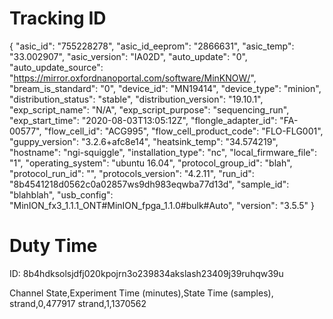 Tracking ID
===========

{
    "asic_id": "755228278",
    "asic_id_eeprom": "2866631",
    "asic_temp": "33.002907",
    "asic_version": "IA02D",
    "auto_update": "0",
    "auto_update_source": "https://mirror.oxfordnanoportal.com/software/MinKNOW/",
    "bream_is_standard": "0",
    "device_id": "MN19414",
    "device_type": "minion",
    "distribution_status": "stable",
    "distribution_version": "19.10.1",
    "exp_script_name": "N/A",
    "exp_script_purpose": "sequencing_run",
    "exp_start_time": "2020-08-03T13:05:12Z",
    "flongle_adapter_id": "FA-00577",
    "flow_cell_id": "ACG995",
    "flow_cell_product_code": "FLO-FLG001",
    "guppy_version": "3.2.6+afc8e14",
    "heatsink_temp": "34.574219",
    "hostname": "ngi-squiggle",
    "installation_type": "nc",
    "local_firmware_file": "1",
    "operating_system": "ubuntu 16.04",
    "protocol_group_id": "blah",
    "protocol_run_id": "",
    "protocols_version": "4.2.11",
    "run_id": "8b4541218d0562c0a02857ws9dh983eqwba77d13d",
    "sample_id": "blahblah",
    "usb_config": "MinION_fx3_1.1.1_ONT#MinION_fpga_1.1.0#bulk#Auto",
    "version": "3.5.5"
}

Duty Time
=========

ID: 8b4hdksolsjdfj020kpojrn3o239834akslash23409j39ruhqw39u

Channel State,Experiment Time (minutes),State Time (samples),
strand,0,477917
strand,1,1370562
